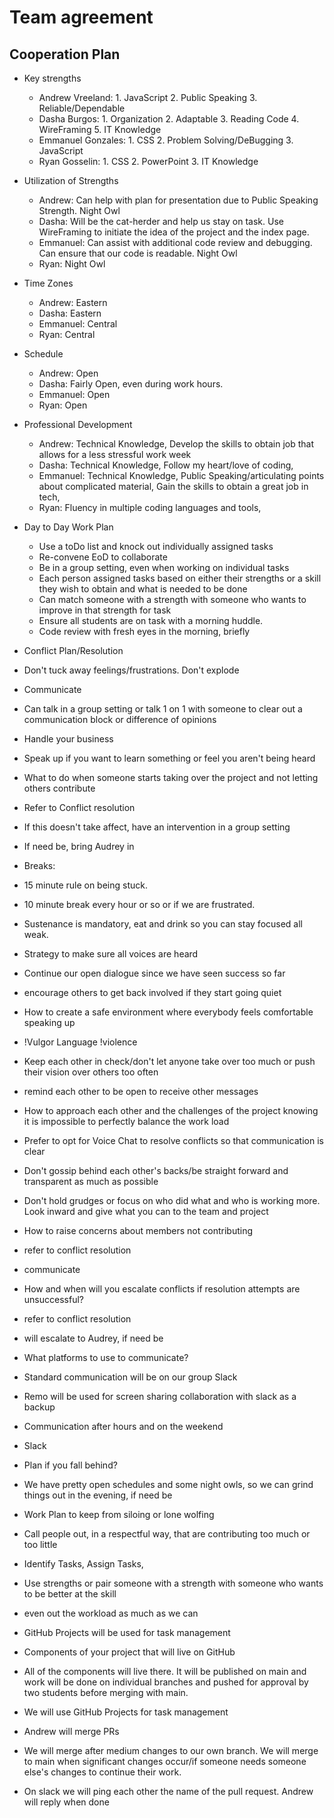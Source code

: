 # Team agreement

## Cooperation Plan

- Key strengths
  - Andrew Vreeland: 1. JavaScript 2. Public Speaking  3. Reliable/Dependable
  - Dasha Burgos: 1. Organization 2. Adaptable  3. Reading Code 4. WireFraming 5. IT Knowledge
  - Emmanuel Gonzales: 1. CSS 2. Problem Solving/DeBugging 3. JavaScript 
  - Ryan Gosselin: 1. CSS 2. PowerPoint 3. IT Knowledge

 - Utilization of Strengths
   - Andrew: Can help with plan for presentation due to Public Speaking Strength. Night Owl
   - Dasha: Will be the cat-herder and help us stay on task. Use WireFraming to initiate the idea of the project and the index page.
   - Emmanuel: Can assist with additional code review and debugging. Can ensure that our code is readable. Night Owl
   - Ryan: Night Owl 

 - Time Zones
   - Andrew: Eastern
   - Dasha: Eastern
   - Emmanuel: Central
   - Ryan: Central

 - Schedule
   - Andrew: Open
   - Dasha: Fairly Open, even during work hours. 
   - Emmanuel: Open
   - Ryan: Open

 - Professional Development
   - Andrew: Technical Knowledge, Develop the skills to obtain job that allows for a less stressful work week
   - Dasha: Technical Knowledge, Follow my heart/love of coding, 
   - Emmanuel: Technical Knowledge, Public Speaking/articulating points about complicated material, Gain the skills to obtain a great job in tech, 
   - Ryan: Fluency in multiple coding languages and tools, 

 - Day to Day Work Plan
   - Use a toDo list and knock out individually assigned tasks
   - Re-convene EoD to collaborate
   - Be in a group setting, even when working on individual tasks
   - Each person assigned tasks based on either their strengths or a skill they wish to obtain and what is needed to be done
    - Can match someone with a strength with someone who wants to improve in that strength for task
   - Ensure all students are on task with a morning huddle. 
   - Code review with fresh eyes in the morning, briefly
  

 - Conflict Plan/Resolution
  - Don't tuck away feelings/frustrations. Don't explode
  - Communicate
  - Can talk in a group setting or talk 1 on 1 with someone to clear out a communication block or difference of opinions
  - Handle your business
  - Speak up if you want to learn something or feel you aren't being heard

 - What to do when someone starts taking over the project and not letting others contribute
  - Refer to Conflict resolution
  - If this doesn't take affect, have an intervention in a group setting
  - If need be, bring Audrey in


 - Breaks: 
  - 15 minute rule on being stuck. 
  - 10 minute break every hour or so or if we are frustrated. 
  - Sustenance is mandatory, eat and drink so you can stay focused all weak. 
 
 - Strategy to make sure all voices are heard
  - Continue our open dialogue since we have seen success so far
  - encourage others to get back involved if they start going quiet

- How to create a safe environment where everybody feels comfortable speaking up
 - !Vulgor Language !violence
 - Keep each other in check/don't let anyone take over too much or push their vision over others too often
 - remind each other to be open to receive other messages

 - How to approach each other and the challenges of the project knowing it is impossible to perfectly balance the work load
  - Prefer to opt for Voice Chat to resolve conflicts so that communication is clear
  - Don't gossip behind each other's backs/be straight forward and transparent as much as possible
  - Don't hold grudges or focus on who did what and who is working more. Look inward and give what you can to the team and project

 - How to raise concerns about members not contributing
  - refer to conflict resolution 
  - communicate

 - How and when will you escalate conflicts if resolution attempts are unsuccessful?
  - refer to conflict resolution
  - will escalate to Audrey, if need be

 - What platforms to use to communicate?
  - Standard communication will be on our group Slack
  - Remo will be used for screen sharing collaboration with slack as a backup
  
 - Communication after hours and on the weekend
  - Slack

 - Plan if you fall behind?
  - We have pretty open schedules and some night owls, so we can grind things out in the evening, if need be

 - Work Plan to keep from siloing or lone wolfing
  - Call people out, in a respectful way, that are contributing too much or too little

 - Identify Tasks, Assign Tasks, 
  - Use strengths or pair someone with a strength with someone who wants to be better at the skill
  - even out the workload as much as we can

 - GitHub Projects will be used for task management

 - Components of your project that will live on GitHub
  - All of the components will live there. It will be published on main and work will be done on individual branches and pushed for approval by two students before merging with main. 
  - We will use GitHub Projects for task management
  - Andrew will merge PRs
  - We will merge after medium changes to our own branch. We will merge to main when significant changes occur/if someone needs someone else's changes to continue their work.
  - On slack we will ping each other the name of the pull request. Andrew will reply when done
 
 
 
 
 
 
 
 
 
 
 
 
 
 
 
 
 
 
 
 
 
 
 
 
 
 

